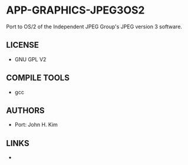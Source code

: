 # APP-GRAPHICS-JPEG3OS2
Port to OS/2 of the Independent JPEG Group's JPEG version 3 software.

## LICENSE
* GNU GPL V2

## COMPILE TOOLS
* gcc
 
## AUTHORS
* Port: John H. Kim

## LINKS
* 
